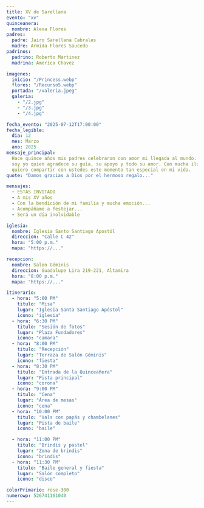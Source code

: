 ```yaml
---
title: XV de Sarellana
evento: "xv"
quinceanera:
  nombre: Alexa Flores
padres:
  padre: Jairo Sarellana Cabrales
  madre: Armida Flores Saucedo
padrinos:
  padrino: Roberto Martinez
  madrina: America Chavez

imagenes:
  inicio: "/Princess.webp"
  flores: "/Recurso5.webp"
  portada: "/valeria.jpeg"
  galeria:
    - "/2.jpg"
    - "/3.jpg"
    - "/4.jpg"

fecha_evento: "2025-07-12T17:00:00"
fecha_legible:
  dia: 12
  mes: Marzo
  ano: 2025
mensaje_principal:
  Hace quince años mis padres celebraron con amor mi llegada al mundo. Hoy
  soy yo quien agradece su guía, su apoyo y todo su amor. Con mucha ilusión,
  quiero compartir con ustedes este momento tan especial en mi vida.
quote: "Damos gracias a Dios por el hermoso regalo..."

mensajes:
  - ESTÁS INVITADO
  - A mis XV años
  - Con la bendición de mi familia y mucha emoción...
  - Acompáñame a festejar...
  - Será un día inolvidable

iglesia:
  nombre: Iglesia Santo Santiago Apostól
  direccion: "Calle C 42"
  hora: "5:00 p.m."
  mapa: "https://..."

recepcion:
  nombre: Salon Géminis
  direccion: Guadalupe Lira 219-221, Altamira
  hora: "8:00 p.m."
  mapa: "https://..."

itinerario:
  - hora: "5:00 PM"
    titulo: "Misa"
    lugar: "Iglesia Santa Santiago Apóstol"
    icono: "iglesia"
  - hora: "6:30 PM"
    titulo: "Sesión de fotos"
    lugar: "Plaza Fundadores"
    icono: "camara"
  - hora: "8:00 PM"
    titulo: "Recepción"
    lugar: "Terraza de Salón Géminis"
    icono: "fiesta"
  - hora: "8:30 PM"
    titulo: "Entrada de la Quinceañera"
    lugar: "Pista principal"
    icono: "corona"
  - hora: "9:00 PM"
    titulo: "Cena"
    lugar: "Área de mesas"
    icono: "cena"
  - hora: "10:00 PM"
    titulo: "Vals con papás y chambelanes"
    lugar: "Pista de baile"
    icono: "baile"

  - hora: "11:00 PM"
    titulo: "Brindis y pastel"
    lugar: "Zona de brindis"
    icono: "brindis"
  - hora: "11:30 PM"
    titulo: "Baile general y fiesta"
    lugar: "Salón completo"
    icono: "disco"

colorPrimario: rose-300
numerowp: 526741161040
---
```

